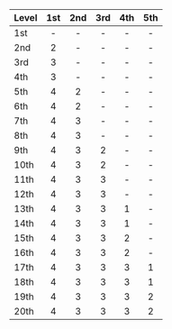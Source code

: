 
| Level | 1st | 2nd | 3rd | 4th | 5th |
|:------|:---:|:---:|:---:|:---:|:---:|
|  1st  |   - |   - |   - |   - |   - |
|  2nd  |   2 |   - |   - |   - |   - |
|  3rd  |   3 |   - |   - |   - |   - |
|  4th  |   3 |   - |   - |   - |   - |
|  5th  |   4 |   2 |   - |   - |   - |
|  6th  |   4 |   2 |   - |   - |   - |
|  7th  |   4 |   3 |   - |   - |   - |
|  8th  |   4 |   3 |   - |   - |   - |
|  9th  |   4 |   3 |   2 |   - |   - |
| 10th  |   4 |   3 |   2 |   - |   - |
| 11th  |   4 |   3 |   3 |   - |   - |
| 12th  |   4 |   3 |   3 |   - |   - |
| 13th  |   4 |   3 |   3 |   1 |   - |
| 14th  |   4 |   3 |   3 |   1 |   - |
| 15th  |   4 |   3 |   3 |   2 |   - |
| 16th  |   4 |   3 |   3 |   2 |   - |
| 17th  |   4 |   3 |   3 |   3 |   1 |
| 18th  |   4 |   3 |   3 |   3 |   1 |
| 19th  |   4 |   3 |   3 |   3 |   2 |
| 20th  |   4 |   3 |   3 |   3 |   2 |
